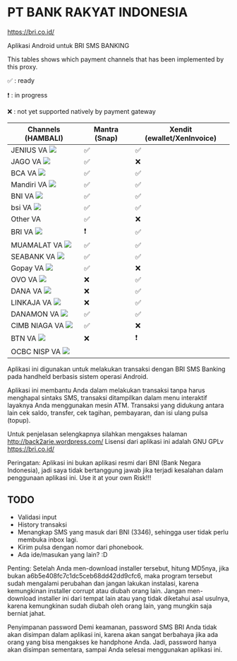 # PT BANK RAKYAT INDONESIA 
<https://bri.co.id/>

Aplikasi Android untuk BRI SMS BANKING

This tables shows which payment channels that has been implemented by this proxy.

:white_check_mark: : ready

:heavy_exclamation_mark: : in progress

:x: : not yet supported natively by payment gateway


| Channels (HAMBALI)              | Mantra (Snap)                       | Xendit (ewallet/XenInvoice) |
| ------------------------------- | ----------------------------------- | --------------------------- |
| JENIUS VA <img src="logo-jenius.png"> | :white_check_mark:                  | :white_check_mark:          |
| JAGO VA <img src="logo-jago.png">   | :white_check_mark:                  | :x:                         |
| BCA VA    <img src="logo-bca.png">                      | :white_check_mark:                  | :white_check_mark:          |
| Mandiri VA    <img src="logo-mandiri.png">                  | :white_check_mark:                  | :white_check_mark:          |
| BNI VA     <img src="logo-bni.png">                     | :white_check_mark:                  | :white_check_mark:          |
| bsi VA   <img src="logo-bsi.png">                   | :white_check_mark:                  | :white_check_mark:          |
| Other VA                        | :white_check_mark:                  | :x:                         |
| BRI VA     <img src="logo-bri.png">                     | :heavy_exclamation_mark:            | :white_check_mark:          |
| MUAMALAT VA <img src="logo-muamalat.png">    | :white_check_mark:                  | :white_check_mark:          |
| SEABANK VA <img src="logo-seabank.png">                       | :white_check_mark:                  | :white_check_mark:          |
| Gopay  VA   <img src="logo-gopay.png">                      | :white_check_mark:                  | :x:                         |
| OVO VA       <img src="logo-ovo.png">                     | :x:                                 | :white_check_mark:          |
| DANA  VA    <img src="logo-dana.png">                      | :x:                                 | :white_check_mark:          |
| LINKAJA VA  <img src="logo-linkaja.png">                     | :x:                                 | :white_check_mark:          |
| DANAMON VA   <img src="logo-danamon.png">                   | :white_check_mark:                  | :white_check_mark:          |
| CIMB NIAGA VA <img src="logo-cimb-niaga.png">                        | :white_check_mark:                  | :x:                         |
| BTN VA <img src="logo-btn.png">                     | :x:                                 | :heavy_exclamation_mark:    |
| OCBC NISP VA <img src="logo-ocbc-nisp.png">


Aplikasi ini digunakan untuk melakukan transaksi dengan BRI SMS Banking pada handheld berbasis sistem operasi Android.


Aplikasi ini membantu Anda dalam melakukan transaksi tanpa harus menghapal sintaks SMS, transaksi ditampilkan dalam menu interaktif layaknya Anda menggunakan mesin ATM. Transaksi yang didukung antara lain cek saldo, transfer, cek tagihan, pembayaran, dan isi ulang pulsa (topup).

Untuk penjelasan selengkapnya silahkan mengakses halaman http://back2arie.wordpress.com/
Lisensi dari aplikasi ini adalah GNU GPLv <https://bri.co.id/>

Peringatan: Aplikasi ini bukan aplikasi resmi dari BNI (Bank Negara Indonesia), jadi saya tidak bertanggung jawab jika terjadi kesalahan dalam penggunaan aplikasi ini. Use it at your own Risk!!!

## TODO
* Validasi input
* History transaksi
* Menangkap SMS yang masuk dari BNI (3346), sehingga user tidak perlu membuka inbox lagi.
* Kirim pulsa dengan nomor dari phonebook.
* Ada ide/masukan yang lain? :D

Penting: Setelah Anda men-download installer tersebut, hitung MD5nya, jika bukan a6b5e408fc7c1dc5ceb68dd42dd9cfc6, maka program tersebut sudah mengalami perubahan dan jangan lakukan instalasi, karena kemungkinan installer corrupt atau diubah orang lain. Jangan men-download installer ini dari tempat lain atau yang tidak diketahui asal usulnya, karena kemungkinan sudah diubah oleh orang lain, yang mungkin saja berniat jahat.

Penyimpanan password
Demi keamanan, password SMS BRI Anda tidak akan disimpan dalam aplikasi ini, karena akan sangat berbahaya jika ada orang yang bisa mengakses ke handphone Anda. Jadi, password hanya akan disimpan sementara, sampai Anda selesai menggunakan aplikasi ini.
